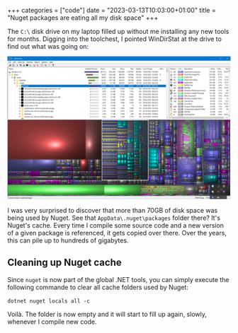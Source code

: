 +++
categories = ["code"]
date = "2023-03-13T10:03:00+01:00"
title = "Nuget packages are eating all my disk space"
+++

The `C:\` disk drive on my laptop filled up without me installing any new
tools for months. Digging into the toolchest, I pointed WinDirStat at the
drive to find out what was going on:

![WinDirStat AppData folder slowly filled up with GB of cached Nuget packages](appdata-nuget-packages-windirstat.png)

I was very surprised to discover that more than 70GB of disk space was being
used by Nuget. See that `AppData\.nuget\packages` folder there? It's Nuget's
cache. Every time I compile some source code and a new version of a given
package is referenced, it gets copied over there. Over the years, this can
pile up to hundreds of gigabytes.

## Cleaning up Nuget cache

Since `nuget` is now part of the global .NET tools, you can simply execute
the following commande to clear all cache folders used by Nuget:

```
dotnet nuget locals all -c
```

Voilà. The folder is now empty and it will start to fill up again, slowly,
whenever I compile new code.
